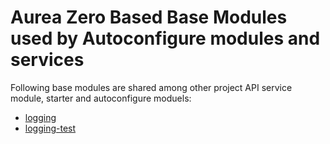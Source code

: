 # Aurea Zero Based Base Modules used by Autoconfigure modules and services

Following base modules are shared among other project API service module, 
starter and autoconfigure moduels: 

* [logging](logging/README.md)
* [logging-test](logging-test/README.md)